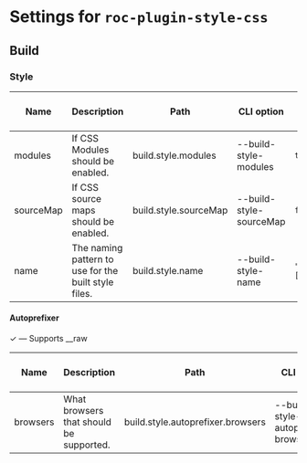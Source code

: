 # Settings for `roc-plugin-style-css`

## Build


### Style

| Name      | Description                                          | Path                              | CLI option                          | Default               | Type                | Required | Can be empty | Extensions           |
| --------- | ---------------------------------------------------- | --------------------------------- | ----------------------------------- | --------------------- | ------------------- | -------- | ------------ | -------------------- |
| modules   | If CSS Modules should be enabled.                    | build.style.modules               | --build-style-modules               | `true`                | `Boolean`           | Yes      |              | roc-plugin-style-css |
| sourceMap | If CSS source maps should be enabled.                | build.style.sourceMap             | --build-style-sourceMap             | `false`               | `Boolean`           | No       | Yes          | roc-plugin-style-css |
| name      | The naming pattern to use for the built style files. | build.style.name                  | --build-style-name                  | `"[name].[hash].css"` | `String`            | Yes      | No           | roc-plugin-style-css |

#### Autoprefixer

✓ ― Supports __raw

| Name     | Description                                          | Path                              | CLI option                          | Default               | Type                | Required | Can be empty | Extensions           |
| -------- | ---------------------------------------------------- | --------------------------------- | ----------------------------------- | --------------------- | ------------------- | -------- | ------------ | -------------------- |
| browsers | What browsers that should be supported.              | build.style.autoprefixer.browsers | --build-style-autoprefixer-browsers | `"last 2 version"`    | `String / [String]` | No       |              | roc-plugin-style-css |
